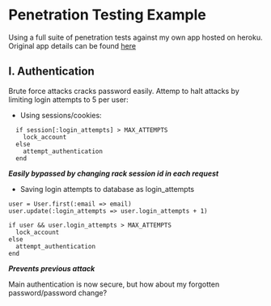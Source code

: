Penetration Testing Example
===========================

Using a full suite of penetration tests against my own app hosted on heroku. Original app details can be found [here](https://github.com/foxjerem/bookmark-manager)

I. Authentication
-----------------
Brute force attacks cracks password easily. Attemp to halt attacks by limiting login attempts to 5 per user:

 - Using sessions/cookies: 
  ```shell
    if session[:login_attempts] > MAX_ATTEMPTS
      lock_account
    else
      attempt_authentication
    end
  ```
  ***Easily bypassed by changing rack session id in each request***

 - Saving login attempts to database as login_attempts
  ```shell
  user = User.first(:email => email)
  user.update(:login_attempts => user.login_attempts + 1)

  if user && user.login_attempts > MAX_ATTEMPTS
    lock_account
  else
    attempt_authentication
  end
  ```
  ***Prevents previous attack***

Main authentication is now secure, but how about my forgotten password/password change?
